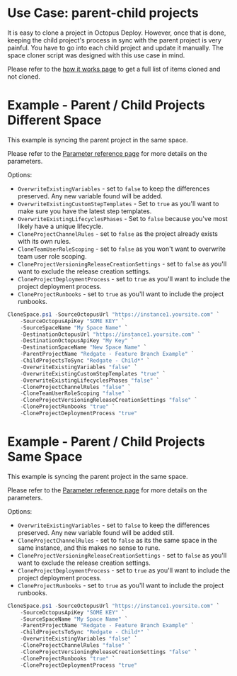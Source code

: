 # Use Case: parent-child projects
It is easy to clone a project in Octopus Deploy.  However, once that is done, keeping the child project's process in sync with the parent project is very painful.  You have to go into each child project and update it manually.  The space cloner script was designed with this use case in mind. 

Please refer to the [how it works page](HowItWorks.md#what-will-it-clone) to get a full list of items cloned and not cloned.

# Example - Parent / Child Projects Different Space

This example is syncing the parent project in the same space.  

Please refer to the [Parameter reference page](CloneSpaceParameterReference.md) for more details on the parameters.

Options:
- `OverwriteExistingVariables` - set to `false` to keep the differences preserved.  Any new variable found will be added.  
- `OverwriteExistingCustomStepTemplates` - Set to `true` as you'll want to make sure you have the latest step templates.
- `OverwriteExistingLifecyclesPhases` - Set to `false` because you've most likely have a unique lifecycle.
- `CloneProjectChannelRules` - set to `false` as the project already exists with its own rules.
- `CloneTeamUserRoleScoping` - set to `false` as you won't want to overwrite team user role scoping.
- `CloneProjectVersioningReleaseCreationSettings` - set to `false` as you'll want to exclude the release creation settings.
- `CloneProjectDeploymentProcess` - set to `true` as you'll want to include the project deployment process.
- `CloneProjectRunbooks` - set to `true` as you'll want to include the project runbooks.

```PowerShell
CloneSpace.ps1 -SourceOctopusUrl "https://instance1.yoursite.com" `
    -SourceOctopusApiKey "SOME KEY" `
    -SourceSpaceName "My Space Name" `
    -DestinationOctopusUrl "https://instance1.yoursite.com" `
    -DestinationOctopusApiKey "My Key" `
    -DestinationSpaceName "New Space Name" `
    -ParentProjectName "Redgate - Feature Branch Example" `
    -ChildProjectsToSync "Redgate - Child*" `
    -OverwriteExistingVariables "false" `
    -OverwriteExistingCustomStepTemplates "true" `
    -OverwriteExistingLifecyclesPhases "false" `
    -CloneProjectChannelRules "false" `
    -CloneTeamUserRoleScoping "false" `
    -CloneProjectVersioningReleaseCreationSettings "false" `
    -CloneProjectRunbooks "true" `
    -CloneProjectDeploymentProcess "true"
```

# Example - Parent / Child Projects Same Space

This example is syncing the parent project in the same space.  

Please refer to the [Parameter reference page](ProjectSyncerParameterReference.md) for more details on the parameters.

Options:
- `OverwriteExistingVariables` - set to `false` to keep the differences preserved.  Any new variable found will be added still.  
- `CloneProjectChannelRules` - set to `false` as its the same space in the same instance, and this makes no sense to rune.
- `CloneProjectVersioningReleaseCreationSettings` - set to `false` as you'll want to exclude the release creation settings.
- `CloneProjectDeploymentProcess` - set to `true` as you'll want to include the project deployment process.
- `CloneProjectRunbooks` - set to `true` as you'll want to include the project runbooks.

```PowerShell
CloneSpace.ps1 -SourceOctopusUrl "https://instance1.yoursite.com" `
    -SourceOctopusApiKey "SOME KEY" `
    -SourceSpaceName "My Space Name" `
    -ParentProjectName "Redgate - Feature Branch Example" `
    -ChildProjectsToSync "Redgate - Child*" `  
    -OverwriteExistingVariables "false" `
    -CloneProjectChannelRules "false" `
    -CloneProjectVersioningReleaseCreationSettings "false" `
    -CloneProjectRunbooks "true" `
    -CloneProjectDeploymentProcess "true"
```
